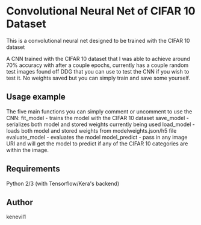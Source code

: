 # Convolutional Neural Net of CIFAR 10 Dataset
This is a convolutional neural net designed to be trained with the CIFAR 10 dataset

A CNN trained with the CIFAR 10 dataset that I was able to achieve around 70% accuracy with after a couple epochs, currently has a couple
random test images found off DDG that you can use to test the CNN if you wish to test it. No weights saved but you can simply train and save some
yourself.

## Usage example

The five main functions you can simply comment or uncomment to use the CNN:
fit_model - trains the model with the CIFAR 10 dataset
save_model - serializes both model and stored weights currently being used
load_model - loads both model and stored weights from modelweights.json/h5 file
evaluate_model - evaluates the model
model_predict - pass in any image URI and will get the model to predict if any of the CIFAR 10 categories are within the image.

## Requirements

Python 2/3 (with Tensorflow/Kera's backend)

## Author
kenevil1
